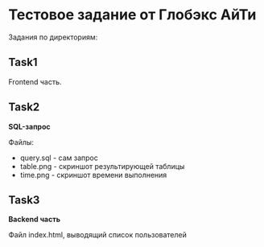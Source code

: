 # Тестовое задание от Глобэкс АйТи
Задания по директориям:

## Task1
Frontend часть. 
## Task2
**SQL-запрос**

Файлы:
- query.sql - сам запрос
- table.png - скриншот результирующей таблицы
- time.png - скриншот времени выполнения
## Task3
**Backend часть**

Файл index.html, выводящий список пользователей

